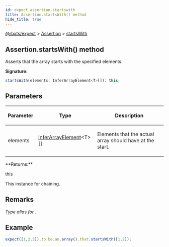 ```yaml
---
id: expect.assertion.startswith
title: Assertion.startsWith() method
hide_title: true
---
```


[@rbxts/expect](./expect.md) &gt; [Assertion](./expect.assertion.md) &gt; [startsWith](./expect.assertion.startswith.md)

## Assertion.startsWith() method

Asserts that the array starts with the specified elements.

**Signature:**

```typescript
startsWith(elements: InferArrayElement<T>[]): this;
```

## Parameters

<table><thead><tr><th>

Parameter


</th><th>

Type


</th><th>

Description


</th></tr></thead>
<tbody><tr><td>

elements


</td><td>

[InferArrayElement](./expect.inferarrayelement.md)<!-- -->&lt;T&gt;\[\]


</td><td>

Elements that the actual array should have at the start.


</td></tr>
</tbody></table>
**Returns:**

this

This instance for chaining.

## Remarks

_Type alias for ._

## Example


```ts
expect([1,2,3]).to.be.an.array().that.startsWith([1,2]);
```
